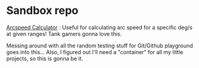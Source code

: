 # Sandbox repo

[Arcspeed Calculator](https://github.com/vajdao/pyproject/tree/master/arcspeed_calculator) : Useful for calculating arc speed for a specific deg/s at given ranges! Tank gamers gonna love this.

Messing around with all the random testing stuff for Git/Github playground goes into this...
Also, I figured out I'll need a "container" for all my little projects, so this is gonna be it.
